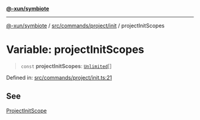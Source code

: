 [**@-xun/symbiote**](../../../../../README.md)

***

[@-xun/symbiote](../../../../../README.md) / [src/commands/project/init](../README.md) / projectInitScopes

# Variable: projectInitScopes

> `const` **projectInitScopes**: [`Unlimited`](../../../../configure/enumerations/UnlimitedGlobalScope.md#unlimited)[]

Defined in: [src/commands/project/init.ts:21](https://github.com/Xunnamius/symbiote/blob/3708c142929779cedae6f80fd8d92e8d468daaf9/src/commands/project/init.ts#L21)

## See

[ProjectInitScope](../../../../configure/enumerations/UnlimitedGlobalScope.md)
